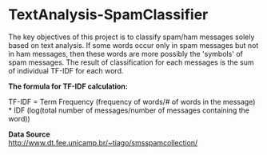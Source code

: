 # TextAnalysis-SpamClassifier  
The key objectives of this project is to classify spam/ham messages solely based on text analysis. If some words occur only in spam messages but not in ham messages, then these words are more possibly the 'symbols' of spam messages. The result of classification for each messages is the sum of individual TF-IDF for each word.    

**The formula for TF-IDF calculation:**

TF-IDF = Term Frequency (frequency of words/# of words in the message) * IDF (log(total number of messages/number of messages containing the word))  

**Data Source**  
http://www.dt.fee.unicamp.br/~tiago/smsspamcollection/
